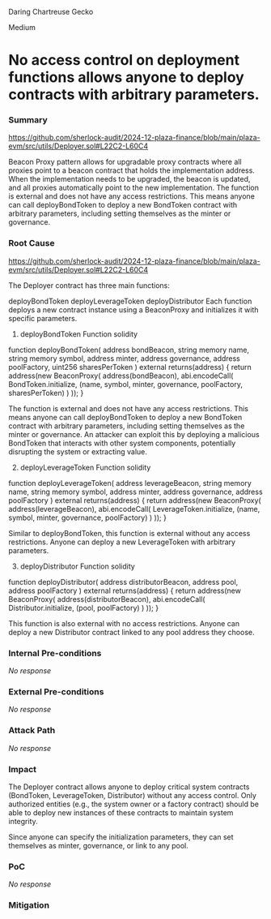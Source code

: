 Daring Chartreuse Gecko

Medium

# No access control on deployment functions allows anyone to deploy contracts with arbitrary parameters.

### Summary

https://github.com/sherlock-audit/2024-12-plaza-finance/blob/main/plaza-evm/src/utils/Deployer.sol#L22C2-L60C4

Beacon Proxy pattern allows for upgradable proxy contracts where all proxies point to a beacon contract that holds the implementation address. When the implementation needs to be upgraded, the beacon is updated, and all proxies automatically point to the new implementation. The function is external and does not have any access restrictions. This means anyone can call deployBondToken to deploy a new BondToken contract with arbitrary parameters, including setting themselves as the minter or governance.

### Root Cause

https://github.com/sherlock-audit/2024-12-plaza-finance/blob/main/plaza-evm/src/utils/Deployer.sol#L22C2-L60C4

The Deployer contract has three main functions:

deployBondToken
deployLeverageToken
deployDistributor
Each function deploys a new contract instance using a BeaconProxy and initializes it with specific parameters.

1. deployBondToken Function
solidity

function deployBondToken(
    address bondBeacon,
    string memory name,
    string memory symbol,
    address minter,
    address governance,
    address poolFactory,
    uint256 sharesPerToken
) external returns(address) {
    return address(new BeaconProxy(
        address(bondBeacon),
        abi.encodeCall(
            BondToken.initialize, (name, symbol, minter, governance, poolFactory, sharesPerToken)
        )
    ));
}

The function is external and does not have any access restrictions. This means anyone can call deployBondToken to deploy a new BondToken contract with arbitrary parameters, including setting themselves as the minter or governance.
An attacker can exploit this by deploying a malicious BondToken that interacts with other system components, potentially disrupting the system or extracting value.



2. deployLeverageToken Function
solidity

function deployLeverageToken(
    address leverageBeacon,
    string memory name,
    string memory symbol,
    address minter,
    address governance,
    address poolFactory
) external returns(address) {
    return address(new BeaconProxy(
        address(leverageBeacon),
        abi.encodeCall(
            LeverageToken.initialize, (name, symbol, minter, governance, poolFactory)
        )
    ));
}

Similar to deployBondToken, this function is external without any access restrictions. Anyone can deploy a new LeverageToken with arbitrary parameters.


3. deployDistributor Function
solidity

function deployDistributor(
    address distributorBeacon,
    address pool,
    address poolFactory
) external returns(address) {
    return address(new BeaconProxy(
        address(distributorBeacon),
        abi.encodeCall(
            Distributor.initialize, (pool, poolFactory)
        )
    ));
}

This function is also external with no access restrictions. Anyone can deploy a new Distributor contract linked to any pool address they choose.


### Internal Pre-conditions

_No response_

### External Pre-conditions

_No response_

### Attack Path

_No response_

### Impact

The Deployer contract allows anyone to deploy critical system contracts (BondToken, LeverageToken, Distributor) without any access control.
Only authorized entities (e.g., the system owner or a factory contract) should be able to deploy new instances of these contracts to maintain system integrity.

Since anyone can specify the initialization parameters, they can set themselves as minter, governance, or link to any pool.

### PoC

_No response_

### Mitigation


